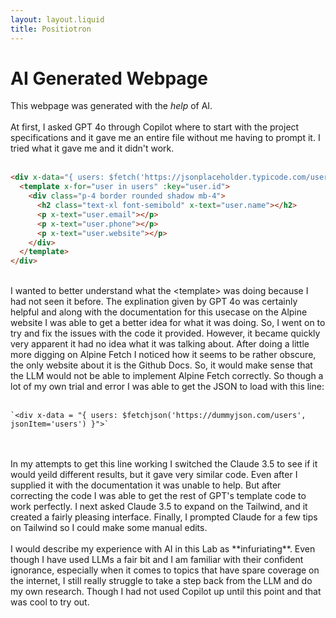 ```yaml
---
layout: layout.liquid
title: Positiotron
---
```


# AI Generated Webpage
This webpage was generated with the *help* of AI.
<br>
<br>
At first, I asked GPT 4o through Copilot where to start with the project specifications and it gave me an entire file without me having to prompt it. I tried what it gave me and it didn't work.
<br>
<br>
``` html
<div x-data="{ users: $fetch('https://jsonplaceholder.typicode.com/users') }">
  <template x-for="user in users" :key="user.id">
    <div class="p-4 border rounded shadow mb-4">
      <h2 class="text-xl font-semibold" x-text="user.name"></h2>
      <p x-text="user.email"></p>
      <p x-text="user.phone"></p>
      <p x-text="user.website"></p>
    </div>
  </template>
</div>
```
<br>
I wanted to better understand what the &lttemplate&gt was doing because I had not seen it before. The explination given by GPT 4o was certainly helpful and along with the documentation for this usecase on the Alpine website I was able to get a better idea for what it was doing. So, I went on to try and fix the issues with the code it provided. However, it became quickly very apparent it had no idea what it was talking about. After doing a little more digging on Alpine Fetch I noticed how it seems to be rather obscure, the only website about it is the Github Docs. So, it would make sense that the LLM would not be able to implement Alpine Fetch correctly. So though a lot of my own trial and error I was able to get the JSON to load with this line: 
<br>
<br>

    `<div x-data = "{ users: $fetchjson('https://dummyjson.com/users', jsonItem='users') }">`
<br>
<br>
In my attempts to get this line working I switched the Claude 3.5 to see if it would yeild different results, but it gave very similar code. Even after I supplied it with the documentation it was unable to help. But after correcting the code I was able to get the rest of GPT's template code to work perfectly. I next asked Claude 3.5 to expand on the Tailwind, and it created a fairly pleasing interface. Finally, I prompted Claude for a few tips on Tailwind so I could make some manual edits.
<br>
<br>
I would describe my experience with AI in this Lab as **infuriating**. Even though I have used LLMs a fair bit and I am familiar with their confident ignorance, especially when it comes to topics that have spare coverage on the internet, I still really struggle to take a step back from the LLM and do my own research. Though I had not used Copilot up until this point and that was cool to try out.